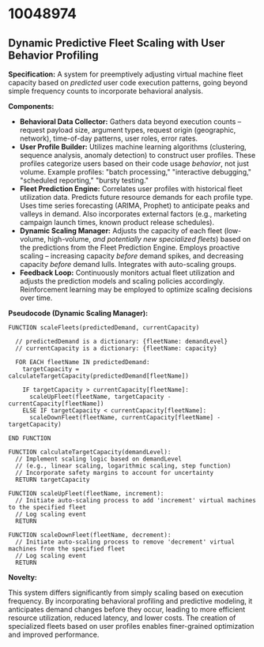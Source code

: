# 10048974

## Dynamic Predictive Fleet Scaling with User Behavior Profiling

**Specification:** A system for preemptively adjusting virtual machine fleet capacity based on *predicted* user code execution patterns, going beyond simple frequency counts to incorporate behavioral analysis.

**Components:**

*   **Behavioral Data Collector:** Gathers data beyond execution counts – request payload size, argument types, request origin (geographic, network), time-of-day patterns, user roles, error rates.
*   **User Profile Builder:**  Utilizes machine learning algorithms (clustering, sequence analysis, anomaly detection) to construct user profiles. These profiles categorize users based on their code usage *behavior*, not just volume. Example profiles: "batch processing," "interactive debugging," "scheduled reporting," "bursty testing."
*   **Fleet Prediction Engine:** Correlates user profiles with historical fleet utilization data.  Predicts future resource demands for each profile type. Uses time series forecasting (ARIMA, Prophet) to anticipate peaks and valleys in demand.  Also incorporates external factors (e.g., marketing campaign launch times, known product release schedules).
*   **Dynamic Scaling Manager:**  Adjusts the capacity of each fleet (low-volume, high-volume, *and potentially new specialized fleets*) based on the predictions from the Fleet Prediction Engine. Employs proactive scaling – increasing capacity *before* demand spikes, and decreasing capacity *before* demand lulls.  Integrates with auto-scaling groups.
*   **Feedback Loop:** Continuously monitors actual fleet utilization and adjusts the prediction models and scaling policies accordingly. Reinforcement learning may be employed to optimize scaling decisions over time.

**Pseudocode (Dynamic Scaling Manager):**

```
FUNCTION scaleFleets(predictedDemand, currentCapacity)

  // predictedDemand is a dictionary: {fleetName: demandLevel}
  // currentCapacity is a dictionary: {fleetName: capacity}

  FOR EACH fleetName IN predictedDemand:
    targetCapacity = calculateTargetCapacity(predictedDemand[fleetName])

    IF targetCapacity > currentCapacity[fleetName]:
      scaleUpFleet(fleetName, targetCapacity - currentCapacity[fleetName])
    ELSE IF targetCapacity < currentCapacity[fleetName]:
      scaleDownFleet(fleetName, currentCapacity[fleetName] - targetCapacity)

END FUNCTION

FUNCTION calculateTargetCapacity(demandLevel):
  // Implement scaling logic based on demandLevel
  // (e.g., linear scaling, logarithmic scaling, step function)
  // Incorporate safety margins to account for uncertainty
  RETURN targetCapacity

FUNCTION scaleUpFleet(fleetName, increment):
  // Initiate auto-scaling process to add 'increment' virtual machines to the specified fleet
  // Log scaling event
  RETURN

FUNCTION scaleDownFleet(fleetName, decrement):
  // Initiate auto-scaling process to remove 'decrement' virtual machines from the specified fleet
  // Log scaling event
  RETURN
```

**Novelty:**

This system differs significantly from simply scaling based on execution frequency. By incorporating behavioral profiling and predictive modeling, it anticipates demand changes before they occur, leading to more efficient resource utilization, reduced latency, and lower costs. The creation of specialized fleets based on user profiles enables finer-grained optimization and improved performance.
